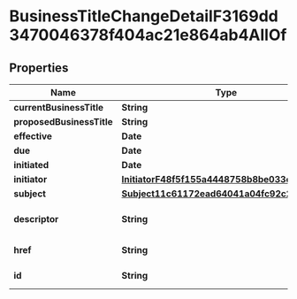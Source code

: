 

# BusinessTitleChangeDetailF3169dd3470046378f404ac21e864ab4AllOf


## Properties

Name | Type | Description | Notes
------------ | ------------- | ------------- | -------------
**currentBusinessTitle** | **String** |  |  [optional]
**proposedBusinessTitle** | **String** |  |  [optional]
**effective** | **Date** |  |  [optional]
**due** | **Date** |  |  [optional]
**initiated** | **Date** |  |  [optional]
**initiator** | [**InitiatorF48f5f155a4448758b8be033ecd99f87**](InitiatorF48f5f155a4448758b8be033ecd99f87.md) |  |  [optional]
**subject** | [**Subject11c61172ead64041a04fc92c28a3b34e**](Subject11c61172ead64041a04fc92c28a3b34e.md) |  |  [optional]
**descriptor** | **String** | A preview of the instance |  [optional]
**href** | **String** | A link to the instance |  [optional]
**id** | **String** | Id of the instance |  [optional]



